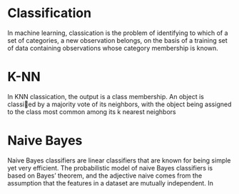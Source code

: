 # Classification
In machine learning, classication is the problem of identifying to which of a set
of categories, a new observation belongs, on the basis of a training set of data
containing observations whose category membership is known.

# K-NN
In KNN classication, the output is a class membership. An object is classied
by a majority vote of its neighbors, with the object being assigned to the class
most common among its k nearest neighbors

# Naive Bayes
Naive Bayes classifiers are linear classifiers that are known for being simple yet very efficient. The probabilistic model of naive Bayes classifiers is based on Bayes’ theorem, and the adjective naive comes from the assumption that the features in a dataset are mutually independent. In
